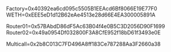 Factory=0x40392ea6cd095c5505B1EEAcd6Bf8066E19E77F0
WETH=0xEEE5eD1d12B62eAe4513e28d66E4EA300005891A

Router01=0x57BAbdD86dF5Ac63B04f4e0B5C3D2056D90F1699
Router02=0x49a0954Df032800F3A8CfE952f18bD61f3493e0E

Multicall=0x2b8C013C7FD496A8ff183Ce787288Aa3F2660a38
